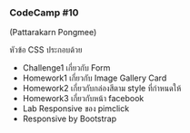 ### CodeCamp #10
(Pattarakarn Pongmee)

หัวข้อ CSS
ประกอบด้วย

- Challenge1 เกี่ยวกับ Form
- Homework1 เกี่ยวกับ Image Gallery Card
- Homework2 เกี่ยวกับกล่องสีตาม style ที่กำหนดให้
- Homework3 เกี่ยวกับหน้า facebook
- Lab Responsive ของ pimclick
- Responsive by Bootstrap 